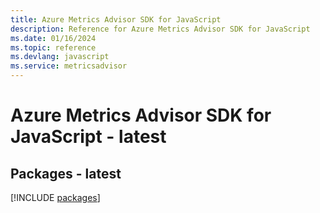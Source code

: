 ```yaml
---
title: Azure Metrics Advisor SDK for JavaScript
description: Reference for Azure Metrics Advisor SDK for JavaScript
ms.date: 01/16/2024
ms.topic: reference
ms.devlang: javascript
ms.service: metricsadvisor
---
```

# Azure Metrics Advisor SDK for JavaScript - latest
## Packages - latest
[!INCLUDE [packages](metrics-advisor-index.md)]